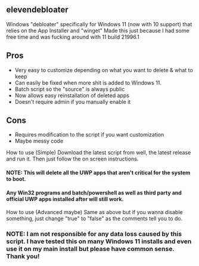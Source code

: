 ## elevendebloater

Windows "debloater" specifically for Windows 11 (now with 10 support) that relies on the App Installer and "winget"
Made this just because I had some free time and was fucking around with 11 build 21996.1

## Pros 
- Very easy to customize depending on what you want to delete & what to keep
- Can easily be fixed when more shit is added to Windows 11.
- Batch script so the "source" is always public
- Now allows easy reinstallation of deleted apps
- Doesn't require admin if you manually enable it

## Cons 
- Requires modification to the script if you want customization
- Maybe messy code

How to use (Simple)
Download the latest script from well, the latest release and run it. Then just follow the on screen instructions.
#### NOTE: This will delete all the UWP apps that aren't critical for the system to boot.
#### Any Win32 programs and batch/powershell as well as third party and official UWP apps installed after will still work.

How to use (Advanced maybe)
Same as above but if you wanna disable something, just change "true" to "false" as the comments tell you to do.

### NOTE: I am not responsible for any data loss caused by this script. I have tested this on many Windows 11 installs and even use it on my main install but please have  common sense. Thank you!

